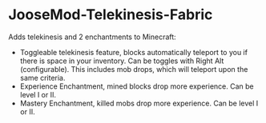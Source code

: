 # JooseMod-Telekinesis-Fabric

Adds telekinesis and 2 enchantments to Minecraft:
  - Toggleable telekinesis feature, blocks automatically teleport to you if there is space in your inventory. Can be toggles with Right Alt (configurable).
    This includes mob drops, which will teleport upon the same criteria.
  - Experience Enchantment, mined blocks drop more experience. Can be level I or II.
  - Mastery Enchantment, killed mobs drop more experience. Can be level I or II.
